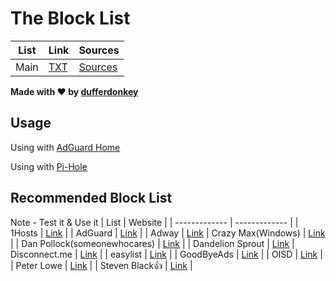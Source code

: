 # The Block List 

| List  | Link | Sources |
| ------------- | ------------- | ------------- |
| Main | [TXT](https://raw.githubusercontent.com/dufferdonkey/hosts/master/Data/Host.txt) | [Sources](https://github.com/dufferdonkey/hosts#recommended-block-list) |

**Made with ❤ by [dufferdonkey](https://github.com/dufferdonkey)**
## Usage

Using with [AdGuard Home](https://adguard.com/en/adguard-home/overview.html)

Using with [Pi-Hole](https://pi-hole.net)

## Recommended Block List
Note - Test it & Use it
| List  | Website |
| ------------- | ------------- |
| 1Hosts | [Link](https://o0.pages.dev/) |
| AdGuard | [Link](https://github.com/AdguardTeam/AdguardFilters) |
| Adway | [Link](https://github.com/AdAway/AdAway/wiki/HostsSources)
| Crazy Max(Windows) | [Link](https://github.com/crazy-max/WindowsSpyBlocker/tree/master/data) |
| Dan Pollock(someonewhocares) | [Link](https://someonewhocares.org/) |
| Dandelion Sprout | [Link](https://github.com/DandelionSprout/adfilt)
| Disconnect.me | [Link](https://s3.amazonaws.com/lists.disconnect.me/simple_ad.txt)  |
| easylist | [Link](https://easylist.to) |
| GoodByeAds | [Link](https://github.com/jerryn70/GoodbyeAds/tree/master/Hosts) |
| OISD | [Link](https://oisd.nl) |
| Peter Lowe | [Link](https://pgl.yoyo.org/as/) |
| Steven Black👍 | [Link](https://github.com/StevenBlack/hosts)  |
